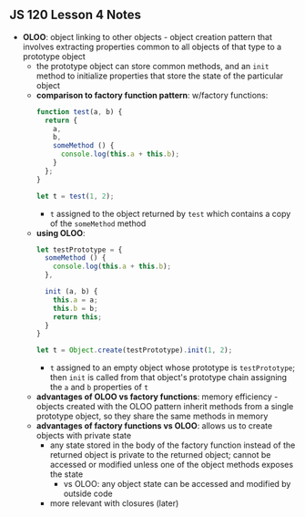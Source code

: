 ## JS 120 Lesson 4 Notes ##

- **OLOO**: object linking to other objects - object creation pattern that involves extracting properties common to all objects of that type to a prototype object
    - the prototype object can store common methods, and an `init` method to initialize properties that store the state of the particular object
    - **comparison to factory function pattern**: w/factory functions:
        ```javascript
        function test(a, b) {
          return {
            a,
            b,
            someMethod () {
              console.log(this.a + this.b);
            }
          };
        }

        let t = test(1, 2);
        ```
        - `t` assigned to the object returned by `test` which contains a copy of the `someMethod` method
    - **using OLOO**:
        ```javascript
        let testPrototype = {
          someMethod () {
            console.log(this.a + this.b);
          },

          init (a, b) {
            this.a = a;
            this.b = b;
            return this;
          }
        }

        let t = Object.create(testPrototype).init(1, 2);
        ```
        - `t` assigned to an empty object whose prototype is `testPrototype`; then `init` is called from that object's prototype chain assigning the `a` and `b` properties of `t`
    - **advantages of OLOO vs factory functions**: memory efficiency - objects created with the OLOO pattern inherit methods from a single prototype object, so they share the same methods in memory
    - **advantages of factory functions vs OLOO**: allows us to create objects with private state
        - any state stored in the body of the factory function instead of the returned object is private to the returned object; cannot be accessed or modified unless one of the object methods exposes the state
            - vs OLOO: any object state can be accessed and modified by outside code
        - more relevant with closures (later)